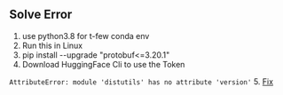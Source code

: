 ## Solve Error

1. use python3.8 for t-few conda env
2. Run this in Linux
3. pip install --upgrade "protobuf<=3.20.1"
4. Download HuggingFace Cli to use the Token

`AttributeError: module 'distutils' has no attribute 'version'`
5. [Fix](https://github.com/pytorch/pytorch/issues/69894#issuecomment-1080635462)